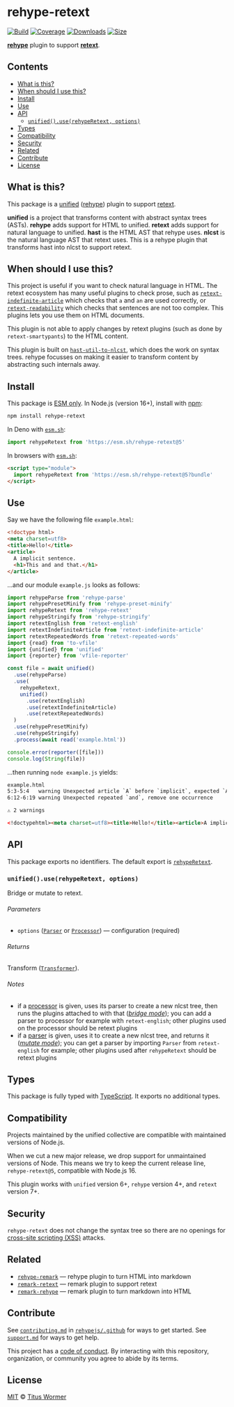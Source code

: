 # rehype-retext

[![Build][badge-build-image]][badge-build-url]
[![Coverage][badge-coverage-image]][badge-coverage-url]
[![Downloads][badge-downloads-image]][badge-downloads-url]
[![Size][badge-size-image]][badge-size-url]

**[rehype][github-rehype]** plugin to support **[retext][github-retext]**.

## Contents

* [What is this?](#what-is-this)
* [When should I use this?](#when-should-i-use-this)
* [Install](#install)
* [Use](#use)
* [API](#api)
  * [`unified().use(rehypeRetext, options)`](#unifieduserehyperetext-options)
* [Types](#types)
* [Compatibility](#compatibility)
* [Security](#security)
* [Related](#related)
* [Contribute](#contribute)
* [License](#license)

## What is this?

This package is a [unified][github-unified] ([rehype][github-rehype])
plugin to support [retext][github-retext].

**unified** is a project that transforms content with abstract syntax trees
(ASTs).
**rehype** adds support for HTML to unified.
**retext** adds support for natural language to unified.
**hast** is the HTML AST that rehype uses.
**nlcst** is the natural language AST that retext uses.
This is a rehype plugin that transforms hast into nlcst to support retext.

## When should I use this?

This project is useful if you want to check natural language in HTML.
The retext ecosystem has many useful plugins to check prose, such as
[`retext-indefinite-article`][github-retext-indefinite-article]
which checks that `a` and `an` are used correctly,
or [`retext-readability`][github-retext-readability] which
checks that sentences are not too complex.
This plugins lets you use them on HTML documents.

This plugin is not able to apply changes by retext plugins (such
as done by `retext-smartypants`) to the HTML content.

This plugin is built on [`hast-util-to-nlcst`][github-hast-util-to-nlcst],
which does the work on syntax trees.
rehype focusses on making it easier to transform content by abstracting such
internals away.

## Install

This package is [ESM only][github-gist-esm].
In Node.js (version 16+), install with [npm][npmjs-install]:

```sh
npm install rehype-retext
```

In Deno with [`esm.sh`][esmsh]:

```js
import rehypeRetext from 'https://esm.sh/rehype-retext@5'
```

In browsers with [`esm.sh`][esmsh]:

```html
<script type="module">
  import rehypeRetext from 'https://esm.sh/rehype-retext@5?bundle'
</script>
```

## Use

Say we have the following file `example.html`:

```html
<!doctype html>
<meta charset=utf8>
<title>Hello!</title>
<article>
  A implicit sentence.
  <h1>This and and that.</h1>
</article>
```

…and our module `example.js` looks as follows:

```js
import rehypeParse from 'rehype-parse'
import rehypePresetMinify from 'rehype-preset-minify'
import rehypeRetext from 'rehype-retext'
import rehypeStringify from 'rehype-stringify'
import retextEnglish from 'retext-english'
import retextIndefiniteArticle from 'retext-indefinite-article'
import retextRepeatedWords from 'retext-repeated-words'
import {read} from 'to-vfile'
import {unified} from 'unified'
import {reporter} from 'vfile-reporter'

const file = await unified()
  .use(rehypeParse)
  .use(
    rehypeRetext,
    unified()
      .use(retextEnglish)
      .use(retextIndefiniteArticle)
      .use(retextRepeatedWords)
  )
  .use(rehypePresetMinify)
  .use(rehypeStringify)
  .process(await read('example.html'))

console.error(reporter([file]))
console.log(String(file))
```

…then running `node example.js` yields:

```html
example.html
5:3-5:4   warning Unexpected article `A` before `implicit`, expected `An` retext-indefinite-article retext-indefinite-article
6:12-6:19 warning Unexpected repeated `and`, remove one occurrence        and                       retext-repeated-words

⚠ 2 warnings
```

```html
<!doctypehtml><meta charset=utf8><title>Hello!</title><article>A implicit sentence.<h1>This and and that.</h1></article>
```

## API

This package exports no identifiers.
The default export is [`rehypeRetext`][api-rehype-retext].

### `unified().use(rehypeRetext, options)`

Bridge or mutate to retext.

###### Parameters

* `options`
  ([`Parser`][github-unified-parser] or
  [`Processor`][github-unified-processor])
  — configuration (required)

###### Returns

Transform ([`Transformer`][github-unified-transformer]).

###### Notes

* if a [processor][github-unified-processor] is given, uses its parser to
  create a new nlcst tree, then runs the plugins attached to with that
  (*[bridge mode][github-unified-mode]*); you can add a parser to processor for
  example with `retext-english`; other plugins used on the processor should
  be retext plugins
* if a [parser][github-unified-parser] is given, uses it to create a new nlcst
  tree,
  and returns it (*[mutate mode][github-unified-mode]*); you can get a parser by
  importing `Parser` from `retext-english` for example;  other plugins used
  after `rehypeRetext` should be retext plugins

## Types

This package is fully typed with [TypeScript][].
It exports no additional types.

## Compatibility

Projects maintained by the unified collective are compatible with maintained
versions of Node.js.

When we cut a new major release, we drop support for unmaintained versions of
Node.
This means we try to keep the current release line, `rehype-retext@5`,
compatible with Node.js 16.

This plugin works with `unified` version 6+, `rehype` version 4+, and `retext`
version 7+.

## Security

`rehype-retext` does not change the syntax tree so there are no openings for
[cross-site scripting (XSS)][wikipedia-xss] attacks.

## Related

* [`rehype-remark`](https://github.com/rehypejs/rehype-remark)
  — rehype plugin to turn HTML into markdown
* [`remark-retext`](https://github.com/remarkjs/remark-retext)
  — remark plugin to support retext
* [`remark-rehype`](https://github.com/remarkjs/remark-rehype)
  — remark plugin to turn markdown into HTML

## Contribute

See [`contributing.md`][health-contributing] in [`rehypejs/.github`][health]
for ways to get started.
See [`support.md`][health-support] for ways to get help.

This project has a [code of conduct][health-coc].
By interacting with this repository, organization, or community you agree to
abide by its terms.

## License

[MIT][file-license] © [Titus Wormer][wooorm]

<!-- Definitions -->

[api-rehype-retext]: #unifieduserehyperetext-options

[badge-build-image]: https://github.com/rehypejs/rehype-retext/workflows/main/badge.svg

[badge-build-url]: https://github.com/rehypejs/rehype-retext/actions

[badge-coverage-image]: https://img.shields.io/codecov/c/github/rehypejs/rehype-retext.svg

[badge-coverage-url]: https://codecov.io/github/rehypejs/rehype-retext

[badge-downloads-image]: https://img.shields.io/npm/dm/rehype-retext.svg

[badge-downloads-url]: https://www.npmjs.com/package/rehype-retext

[badge-size-image]: https://img.shields.io/bundlejs/size/rehype-retext

[badge-size-url]: https://bundlejs.com/?q=rehype-retext

[esmsh]: https://esm.sh

[file-license]: license

[github-gist-esm]: https://gist.github.com/sindresorhus/a39789f98801d908bbc7ff3ecc99d99c

[github-hast-util-to-nlcst]: https://github.com/syntax-tree/hast-util-to-nlcst

[github-rehype]: https://github.com/rehypejs/rehype

[github-retext]: https://github.com/retextjs/retext

[github-retext-indefinite-article]: https://github.com/retextjs/retext-indefinite-article

[github-retext-readability]: https://github.com/retextjs/retext-readability

[github-unified]: https://github.com/unifiedjs/unified

[github-unified-mode]: https://github.com/unifiedjs/unified#transforming-between-ecosystems

[github-unified-parser]: https://github.com/unifiedjs/unified#parser

[github-unified-processor]: https://github.com/unifiedjs/unified#processor

[github-unified-transformer]: https://github.com/unifiedjs/unified#transformer

[health]: https://github.com/rehypejs/.github

[health-coc]: https://github.com/rehypejs/.github/blob/main/code-of-conduct.md

[health-contributing]: https://github.com/rehypejs/.github/blob/main/contributing.md

[health-support]: https://github.com/rehypejs/.github/blob/main/support.md

[npmjs-install]: https://docs.npmjs.com/cli/install

[typescript]: https://www.typescriptlang.org

[wikipedia-xss]: https://en.wikipedia.org/wiki/Cross-site_scripting

[wooorm]: https://wooorm.com
